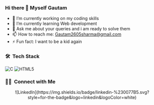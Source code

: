### Hi there 👋 Myself Gautam



- 🔭 I’m currently working on my coding skills
- 🌱 I’m currently learning Web development 
- 💬 Ask me about your queries and i am ready to solve them 
- 📫 How to reach me: Gautam2605sharma@gmail.com
- ⚡ Fun fact: I want to be a kid again 

### 🛠 &nbsp;Tech Stack
![C](https://img.shields.io/badge/c-%2300599C.svg?style=for-the-badge&logo=c&logoColor=white)
![HTML5](https://img.shields.io/badge/html5-%23E34F26.svg?style=for-the-badge&logo=html5&logoColor=white)










### 🤝🏻 &nbsp;Connect with Me
   <p align="center">
   ![LinkedIn](https://img.shields.io/badge/linkedin-%230077B5.svg?style=for-the-badge&logo=linkedin&logoColor=white)
